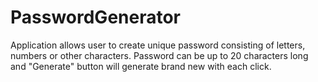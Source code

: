 # PasswordGenerator
Application allows user to create unique password consisting of letters, numbers or other characters. Password can be up to 20 characters long and "Generate" button will generate brand new with each click.
